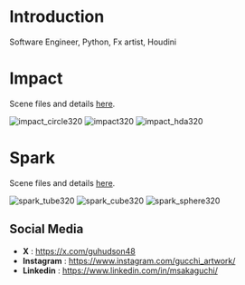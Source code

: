 # Introduction
Software Engineer, Python, Fx artist, Houdini

# Impact
Scene files and details [here](https://github.com/msakaguchi48/houdini/tree/main/impact).

![impact_circle320](https://github.com/user-attachments/assets/9476b8db-4e98-44cd-8379-7eb48bd115bd)
![impact320](https://github.com/user-attachments/assets/be6628e8-638f-497a-abf5-3aa35a494cc9)
![impact_hda320](https://github.com/user-attachments/assets/e6a56576-e1b0-49ac-b9e3-7929cf7efcf9)

# Spark
Scene files and details [here](https://github.com/msakaguchi48/houdini/tree/main/spark).

![spark_tube320](https://github.com/user-attachments/assets/8f1aa8cd-3e94-45a0-932a-0eef75cf92ae)
![spark_cube320](https://github.com/user-attachments/assets/30db6c39-3482-42be-9798-315c8c4e8136)
![spark_sphere320](https://github.com/user-attachments/assets/11687b5d-9642-4b19-9eb2-9a46ee7cb4c3)

##  Social Media
* **X** : https://x.com/guhudson48
* **Instagram** : https://www.instagram.com/gucchi_artwork/
* **Linkedin** : https://www.linkedin.com/in/msakaguchi/
